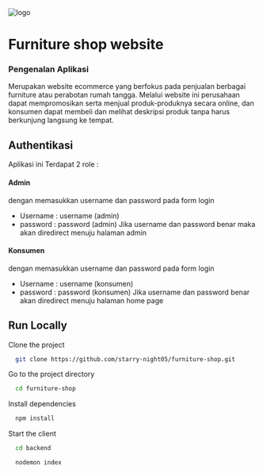 <div style="display: flex; justify-content= center;">
  <img src="https://www.stridenyc.com/hs-fs/hubfs/React-logo-1.png?width=559&name=React-logo-1.png" alt="logo" />
</div>

# Furniture shop website

<h3>Pengenalan Aplikasi</h3>
Merupakan website ecommerce yang berfokus pada penjualan berbagai furniture atau perabotan rumah tangga. Melalui website ini perusahaan dapat mempromosikan serta menjual produk-produknya secara online, dan konsumen dapat membeli dan melihat deskripsi produk tanpa harus berkunjung langsung ke tempat.

## Authentikasi
Aplikasi ini Terdapat 2 role :

#### Admin
dengan memasukkan username dan password pada form login
- Username : username (admin)
- password : password (admin)
Jika username dan password benar maka akan diredirect menuju halaman admin

#### Konsumen
dengan memasukkan username dan password pada form login
- Username : username (konsumen)
- password : password (konsumen)
Jika username dan password benar akan diredirect menuju halaman home page



## Run Locally

Clone the project

```bash
  git clone https://github.com/starry-night05/furniture-shop.git
```

Go to the project directory

```bash
  cd furniture-shop
```

Install dependencies

```bash
  npm install
```

Start the client

```bash
  cd backend
```
```bash
  nodemon index
```

<!-- Start the server

```bash
  cd frontend
```
```bash
  npm start
``` -->

